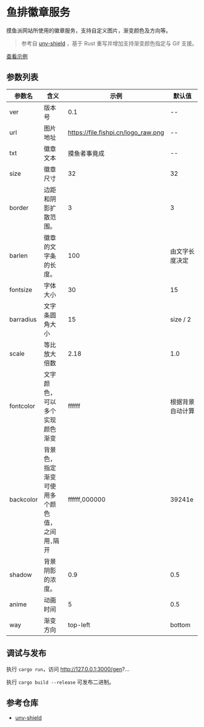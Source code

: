 # 鱼排徽章服务

摸鱼派网站所使用的徽章服务，支持自定义图片，渐变颜色及方向等。

> 参考自 [unv-shield](https://github.com/RimoChan/unv-shield) ，基于 Rust 重写并增加支持渐变颜色指定与 Gif 支援。

<a href="https://fishpi.cn/gen?ver=0.1&scale=1&txt=%E6%91%B8%E9%B1%BC%E6%B4%BE&url=https://file.fishpi.cn/logo_raw.png&backcolor=ed8f25&fontcolor=000000" target="_blank">查看示例</a>

## 参数列表

|参数名|含义|示例|默认值|
|---|---|---|---|
| ver | 版本号 | 0.1 |--|
| url | 图片地址 | https://file.fishpi.cn/logo_raw.png |--|
| txt | 徽章文本 | 摸鱼者事竟成|--|
| size | 徽章尺寸 | 32 | 32 |
| border | 边距和阴影扩散范围。 | 3 | 3 |
| barlen | 徽章的文字条的长度。| 100 | 由文字长度决定 |
| fontsize | 字体大小 | 30 | 15 |
| barradius | 文字条圆角大小 | 15 | size / 2 |
| scale | 等比放大倍数 | 2.18 | 1.0 |
| fontcolor | 文字颜色，可以多个实现颜色渐变 | ffffff | 根据背景自动计算 |
| backcolor | 背景色，指定渐变可使用多个颜色值，之间用`,`隔开|ffffff,000000|39241e|
| shadow | 背景阴影的浓度。| 0.9 | 0.5 |
| anime | 动画时间 | 5 | 0.5 |
| way | 渐变方向 | top-left | bottom |

## 调试与发布

执行 `cargo run`，访问 http://127.0.0.1:3000/gen?...

执行 `cargo build --release` 可发布二进制。

## 参考仓库

- [unv-shield](https://github.com/RimoChan/unv-shield)